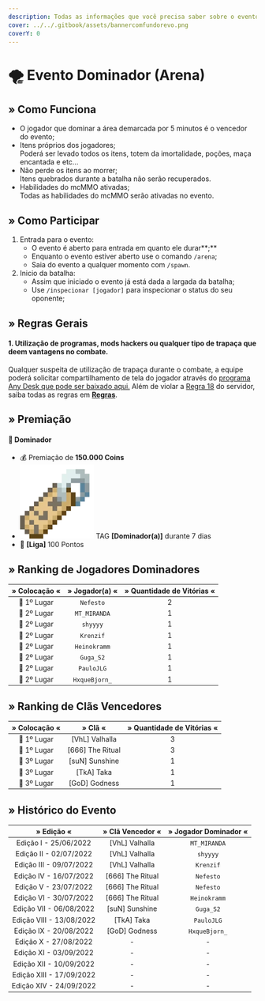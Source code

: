 ```yaml
---
description: Todas as informações que você precisa saber sobre o evento semanal Dominador.
cover: ../../.gitbook/assets/bannercomfundorevo.png
coverY: 0
---
```


# 🌪 Evento Dominador (Arena)

## » Como Funciona

* O jogador que dominar a área demarcada por 5 minutos é o vencedor do evento;
* Itens próprios dos jogadores;\
  Poderá ser levado todos os itens, totem da imortalidade, poções, maça encantada e etc...
* Não perde os itens ao morrer;\
  Itens quebrados durante a batalha não serão recuperados.
* Habilidades do mcMMO ativadas;\
  Todas as habilidades do mcMMO serão ativadas no evento.

## » Como Participar

1. Entrada para o evento:
   * O evento é aberto para entrada em quanto ele durar**;**
   * Enquanto o evento estiver aberto use o comando `/arena`;
   * Saia do evento a qualquer momento com `/spawn`.
2. Inicio da batalha:
   * Assim que iniciado o evento já está dada a largada da batalha;
   * Use `/inspecionar [jogador]` para inspecionar o status do seu oponente;

## » Regras Gerais

#### **1. Utilização de programas, mods hackers ou qualquer tipo de trapaça que deem vantagens no combate.**

Qualquer suspeita de utilização de trapaça durante o combate, a equipe poderá solicitar compartilhamento de tela do jogador através do [programa Any Desk que pode ser baixado aqui.](https://anydesk.com/pt/downloads) Além de violar a [Regra 18](https://wiki.rederevo.com/regras/jogabilidade#01-7) do servidor, saiba todas as regras em [**Regras**](../../regras/).

## » Premiação

#### 🥇 **Dominador**

* 💰 Premiação de **150.000 Coins**
* <img src="../../.gitbook/assets/image (14) (1).png" alt="" data-size="line"> TAG **\[Dominador(a)]** durante 7 dias
* 💎 **\[Liga]** 100 Pontos

## » Ranking de Jogadores Dominadores

| » Colocação « | » Jogador(a) « | » Quantidade de Vitórias « |
| :-----------: | :------------: | :------------------------: |
|  🥇 1º Lugar  |    `Nefesto`   |              2             |
|  🥈 2º Lugar  |  `MT_MIRANDA`  |              1             |
|  🥈 2º Lugar  |    `shyyyy`    |              1             |
|  🥈 2º Lugar  |    `Krenzif`   |              1             |
|  🥈 2º Lugar  |  `Heinokramm`  |              1             |
|  🥈 2º Lugar  |    `Guga_S2`   |              1             |
|  🥈 2º Lugar  |   `PauloJLG`   |              1             |
|  🥈 2º Lugar  |  `HxqueBjorn_` |              1             |

## » Ranking de Clãs Vencedores

| » Colocação « |      » Clã «      | » Quantidade de Vitórias « |
| :-----------: | :---------------: | :------------------------: |
|  🥇 1º Lugar  |  \[VhL] Valhalla  |              3             |
|  🥇 1º Lugar  | \[666] The Ritual |              3             |
|  🥉 3º Lugar  |  \[suN] Sunshine  |              1             |
|  🥉 3º Lugar  |    \[TkA] Taka    |              1             |
|  🥉 3º Lugar  |   \[GoD] Godness  |              1             |

## » Histórico do Evento

|        » Edição «        |  » Clã Vencedor « | » Jogador Dominador « |
| :----------------------: | :---------------: | :-------------------: |
|   Edição I - 25/06/2022  |  \[VhL] Valhalla  |      `MT_MIRANDA`     |
|  Edição II - 02/07/2022  |  \[VhL] Valhalla  |        `shyyyy`       |
|  Edição III - 09/07/2022 |  \[VhL] Valhalla  |       `Krenzif`       |
|  Edição IV - 16/07/2022  | \[666] The Ritual |       `Nefesto`       |
|   Edição V - 23/07/2022  | \[666] The Ritual |       `Nefesto`       |
|  Edição VI - 30/07/2022  | \[666] The Ritual |      `Heinokramm`     |
|  Edição VII - 06/08/2022 |  \[suN] Sunshine  |       `Guga_S2`       |
| Edição VIII - 13/08/2022 |    \[TkA] Taka    |       `PauloJLG`      |
|  Edição IX - 20/08/2022  |   \[GoD] Godness  |     `HxqueBjorn_`     |
|   Edição X - 27/08/2022  |         -         |           -           |
|  Edição XI - 03/09/2022  |         -         |           -           |
|  Edição XII - 10/09/2022 |         -         |           -           |
| Edição XIII - 17/09/2022 |         -         |           -           |
|  Edição XIV - 24/09/2022 |         -         |           -           |
